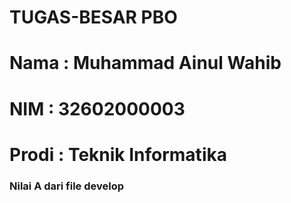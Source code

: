 # TUGAS-BESAR PBO
# Nama : Muhammad Ainul Wahib
# NIM : 32602000003
# Prodi : Teknik Informatika
### Nilai A dari file develop
